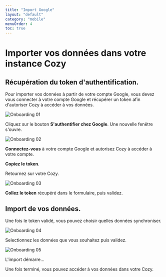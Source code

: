 ```yaml
---
title: "Import Google"
layout: "default"
category: "mobile"
menuOrder: 4
toc: true
---
```


# Importer vos données dans votre instance Cozy

## Récupération du token d'authentification.

Pour importer vos données à partir de votre compte Google, vous devez vous connecter à votre compte Google et récupérer un token afin d'autoriser Cozy à accéder à vos données.

![Onboarding 01](/assets/images/onboarding/01_fr.png)

Cliquez sur le bouton **S'authentifier chez Google**.
Une nouvelle fenêtre s'ouvre.

![Onboarding 02](/assets/images/onboarding/02.png)

**Connectez-vous** à votre compte Google et autorisez Cozy à accéder à votre compte.

**Copiez le token**.

Retournez sur votre Cozy.

![Onboarding 03](/assets/images/onboarding/03_fr.png)

**Collez le token** récupéré dans le formulaire, puis validez.


## Import de vos données.

Une fois le token validé, vous pouvez choisir quelles données synchroniser.

![Onboarding 04](/assets/images/onboarding/04_fr.png)

Selectionnez les données que vous souhaitez puis validez.

![Onboarding 05](/assets/images/onboarding/05_fr.png)

L'import démarre...

Une fois terminé, vous pouvez accéder à vos données dans votre Cozy.

